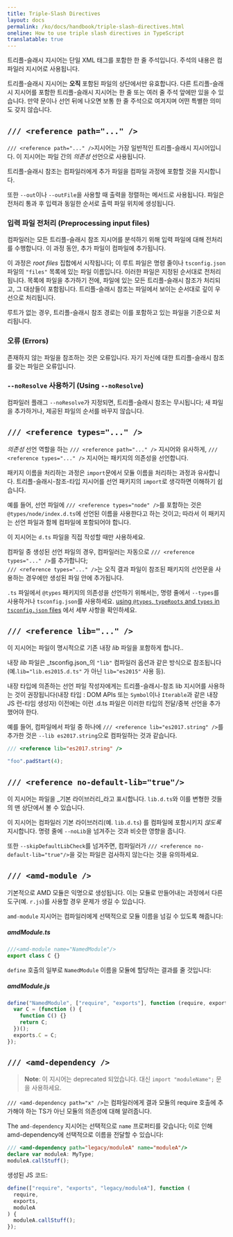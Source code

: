 ```yaml
---
title: Triple-Slash Directives
layout: docs
permalink: /ko/docs/handbook/triple-slash-directives.html
oneline: How to use triple slash directives in TypeScript
translatable: true
---
```


트리플-슬래시 지시어는 단일 XML 태그를 포함한 한 줄 주석입니다. 
주석의 내용은 컴파일러 지시어로 사용됩니다.

트리플-슬래시 지시어는 **오직** 포함된 파일의 상단에서만 유효합니다.
다른 트리플-슬래시 지시어를 포함한 트리플-슬래시 지시어는 한 줄 또는 여러 줄 주석 앞에만 있을 수 있습니다.
만약 문이나 선언 뒤에 나오면 보통 한 줄 주석으로 여겨지며 어떤 특별한 의미도 갖지 않습니다.

## `/// <reference path="..." />`

 `/// <reference path="..." />`지시어는 가장 일반적인 트리플-슬래시 지시어입니다. 
 이 지시어는 파일 간의 _의존성_ 선언으로 사용됩니다.

트리플-슬래시 참조는 컴파일러에게 추가 파일을 컴파일 과정에 포함할 것을 지시합니다.

또한 `--out`이나 `--outFile`을 사용할 때 출력을 정렬하는 메서드로 사용됩니다. 
파일은 전처리 통과 후 입력과 동일한 순서로 출력 파일 위치에 생성됩니다.

### 입력 파일 전처리 (Preprocessing input files)

컴파일러는 모든 트리플-슬래시 참조 지시어를 분석하기 위해 입력 파일에 대해 전처리를 수행합니다. 
이 과정 동안, 추가 파일이 컴파일에 추가됩니다.

이 과정은 _root files_ 집합에서 시작됩니다; 
이 루트 파일은 명령 줄이나 `tsconfig.json`파일의 `"files"` 목록에 있는 파일 이름입니다. 
이러한 파일은 지정된 순서대로 전처리됩니다. 
목록에 파일을 추가하기 전에,  파일에 있는 모든 트리플-슬래시 참조가 처리되고, 그 대상들이 포함됩니다. 
트리플-슬래시 참조는 파일에서 보이는 순서대로 깊이 우선으로 처리됩니다.

루트가 없는 경우, 트리플-슬래시 참조 경로는 이를 포함하고 있는 파일을 기준으로 처리됩니다.

### 오류 (Errors)

존재하지 않는 파일을 참조하는 것은 오류입니다. 
자기 자신에 대한 트리플-슬래시 참조를 갖는 파일은 오류입니다.

### `--noResolve` 사용하기 (Using `--noResolve`)

컴파일러 플래그 `--noResolve`가 지정되면, 트리플-슬래시 참조는 무시됩니다; 새 파일을 추가하거나, 제공된 파일의 순서를 바꾸지 않습니다.

## `/// <reference types="..." />`

_의존성_ 선언 역할을 하는  `/// <reference path="..." />` 지시어와 유사하게,  `/// <reference types="..." />`  지시어는 패키지의 의존성을 선언합니다.

패키지 이름을 처리하는 과정은  `import`문에서 모듈 이름을 처리하는 과정과 유사합니다.
트리플-슬래시-참조-타입 지시어를 선언 패키지의 `import`로 생각하면 이해하기 쉽습니다.

예를 들어, 선언 파일에  `/// <reference types="node" />`를 포함하는 것은 `@types/node/index.d.ts`에 선언된 이름을 사용한다고 하는 것이고; 
따라서 이 패키지는 선언 파일과 함께 컴파일에 포함되어야 합니다.

이 지시어는  `d.ts` 파일을 직접 작성할 때만 사용하세요.

컴파일 중 생성된 선언 파일의 경우, 컴파일러는 자동으로  `/// <reference types="..." />`를 추가합니다;  
`/// <reference types="..." />`는 오직 결과 파일이 참조된 패키지의 선언문을 사용하는 경우에만 생성된 파일 안에 추가됩니다.

`.ts` 파일에서  `@types` 패키지의 의존성을 선언하기 위해서는, 명령 줄에서  `--types`를 사용하거나 `tsconfig.json`를 사용하세요.
[using `@types`, `typeRoots` and `types` in `tsconfig.json` files](/docs/handbook/tsconfig-json.html#types-typeroots-and-types) 에서 세부 사항을 확인하세요.

## `/// <reference lib="..." />`

이 지시어는 파일이 명시적으로 기존 내장 _lib_ 파일을 포함하게 합니다..

내장 _lib_ 파일은 _tsconfig.json_의 `"lib"` 컴파일러 옵션과 같은 방식으로 참조됩니다 (예.`lib="lib.es2015.d.ts"` 가 아닌 `lib="es2015"` 사용 등).

내장 타입에 의존하는 선언 파일 작성자에게는 트리플-슬래시-참조 lib 지시어를 사용하는 것이 권장됩니다(내장 타입 : DOM APIs 또는 `Symbol`이나 `Iterable`과 같은 내장 JS 런-타임 생성자) 이전에는 이런 .d.ts 파일은 이러한 타입의 전달/중복 선언을 추가했어야 한다.

예를 들어, 컴파일에서 파일 중 하나에  `/// <reference lib="es2017.string" />`를 추가한 것은  `--lib es2017.string`으로 컴파일하는 것과 같습니다.

```ts
/// <reference lib="es2017.string" />

"foo".padStart(4);
```

## `/// <reference no-default-lib="true"/>`

이 지시어는 파일을 _기본 라이브러리_라고 표시합니다. 
`lib.d.ts`와 이를 변형한 것들의 맨 상단에서 볼 수 있습니다.

이 지시어는 컴파일러 기본 라이브러리(예.  `lib.d.ts`) 를 컴파일에 포함시키지 _않도록_  지시합니다.
명령 줄에 `--noLib`을 넘겨주는 것과 비슷한 영향을 줍니다.

또한 `--skipDefaultLibCheck`를 넘겨주면, 컴파일러가  `/// <reference no-default-lib="true"/>`을 갖는 파일은 검사하지 않는다는 것을 유의하세요.

## `/// <amd-module />`

기본적으로 AMD 모듈은 익명으로 생성됩니다. 
이는 모듈로 만들어내는 과정에서 다른 도구(예. `r.js`)를 사용할 경우 문제가 생길 수 있습니다.

 `amd-module` 지시어는 컴파일러에게 선택적으로 모듈 이름을 넘길 수 있도록 해줍니다:

##### amdModule.ts

```ts
///<amd-module name="NamedModule"/>
export class C {}
```

 `define` 호출의 일부로 `NamedModule` 이름을 모듈에 할당하는 결과를 줄 것입니다:

##### amdModule.js

```js
define("NamedModule", ["require", "exports"], function (require, exports) {
  var C = (function () {
    function C() {}
    return C;
  })();
  exports.C = C;
});
```

## `/// <amd-dependency />`

> **Note**: 이 지시어는 deprecated 되었습니다. 대신 `import "moduleName";` 문을 사용하세요.

`/// <amd-dependency path="x" />`는 컴파일러에게 결과 모듈의 require 호출에 추가해야 하는 TS가 아닌 모듈의 의존성에 대해 알려줍니다.

The `amd-dependency` 지시어는 선택적으로  `name` 프로퍼티를 갖습니다; 이로 인해 amd-dependency에 선택적으로 이름을 전달할 수 있습니다:

```ts
/// <amd-dependency path="legacy/moduleA" name="moduleA"/>
declare var moduleA: MyType;
moduleA.callStuff();
```

생성된 JS 코드:

```js
define(["require", "exports", "legacy/moduleA"], function (
  require,
  exports,
  moduleA
) {
  moduleA.callStuff();
});
```
